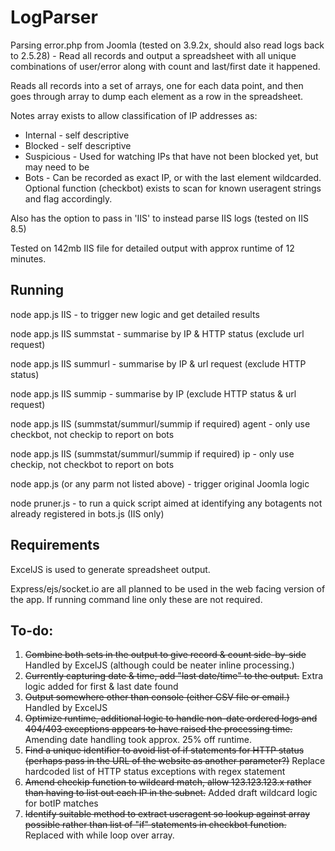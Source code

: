 # LogParser
Parsing error.php from Joomla (tested on 3.9.2x, should also read logs back to 2.5.28) - Read all records and output a spreadsheet with all unique combinations of user/error along with count and last/first date it happened.

Reads all records into a set of arrays, one for each data point, and then goes through array to dump each element as a row in the spreadsheet.

Notes array exists to allow classification of IP addresses as:

* Internal - self descriptive
* Blocked - self descriptive
* Suspicious - Used for watching IPs that have not been blocked yet, but may need to be
* Bots - Can be recorded as exact IP, or with the last element wildcarded. Optional function (checkbot) exists to scan for known useragent strings and flag accordingly.

Also has the option to pass in 'IIS' to instead parse IIS logs (tested on IIS 8.5)

Tested on 142mb IIS file for detailed output with approx runtime of 12 minutes.

## Running
node app.js IIS - to trigger new logic and get detailed results

node app.js IIS summstat - summarise by IP & HTTP status (exclude url request)

node app.js IIS summurl - summarise by IP & url request (exclude HTTP status)

node app.js IIS summip - summarise by IP (exclude HTTP status & url request)

node app.js IIS (summstat/summurl/summip if required) agent - only use checkbot, not checkip to report on bots

node app.js IIS (summstat/summurl/summip if required) ip - only use checkip, not checkbot to report on bots

node app.js (or any parm not listed above) - trigger original Joomla logic

node pruner.js - to run a quick script aimed at identifying any botagents not already registered in bots.js (IIS only)

## Requirements
ExcelJS is used to generate spreadsheet output.

Express/ejs/socket.io are all planned to be used in the web facing version of the app. If running command line only these are not required.

## To-do:
1. ~~Combine both sets in the output to give record & count side-by-side~~ Handled by ExcelJS (although could be neater inline processing.)
2. ~~Currently capturing date & time, add "last date/time" to the output.~~ Extra logic added for first & last date found
3. ~~Output somewhere other than console (either CSV file or email.)~~ Handled by ExcelJS
4. ~~Optimize runtime, additional logic to handle non-date ordered logs and 404/403 exceptions appears to have raised the processing time.~~ Amending date handling took approx. 25% off runtime.
5. ~~Find a unique identifier to avoid list of if statements for HTTP status (perhaps pass in the URL of the website as another parameter?)~~ Replace hardcoded list of HTTP status exceptions with regex statement
6. ~~Amend checkip function to wildcard match, allow 123.123.123.x rather than having to list out each IP in the subnet.~~ Added draft wildcard logic for botIP matches
7. ~~Identify suitable method to extract useragent so lookup against array possible rather than list of "if" statements in checkbot function.~~ Replaced with while loop over array.